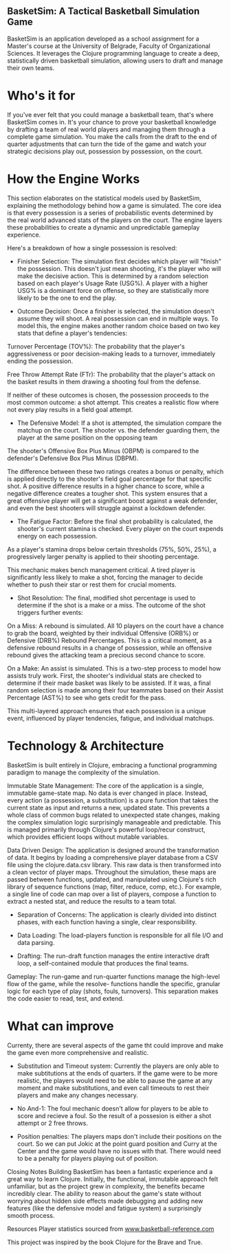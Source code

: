 ## BasketSim: A Tactical Basketball Simulation Game

BasketSim is an application developed as a school assignment for a Master's course at the University of Belgrade, Faculty of Organizational Sciences. It leverages the Clojure programming language to create a deep, statistically driven basketball simulation, allowing users to draft and manage their own teams.

# Who's it for

If you've ever felt that you could manage a basketball team, that's where BasketSim comes in. It's your chance to prove your basketball knowledge by drafting a team of real world players and managing them through a complete game simulation. You make the calls from the draft to the end of quarter adjustments that can turn the tide of the game and watch your strategic decisions play out, possession by possession, on the court.

# How the Engine Works
This section elaborates on the statistical models used by BasketSim, explaining the methodology behind how a game is simulated. The core idea is that every possession is a series of probabilistic events determined by the real world advanced stats of the players on the court. The engine layers these probabilities to create a dynamic and unpredictable gameplay experience.

Here's a breakdown of how a single possession is resolved:

* Finisher Selection: The simulation first decides which player will "finish" the possession. This doesn't just mean shooting, it's the player who will make the decisive action. This is determined by a random selection based on each player's Usage Rate (USG%). A player with a higher USG% is a dominant force on offense, so they are statistically more likely to be the one to end the play.

* Outcome Decision: Once a finisher is selected, the simulation doesn't assume they will shoot. A real possession can end in multiple ways. To model this, the engine makes another random choice based on two key stats that define a player's tendencies:

Turnover Percentage (TOV%): The probability that the player's aggressiveness or poor decision-making leads to a turnover, immediately ending the possession.

Free Throw Attempt Rate (FTr): The probability that the player's attack on the basket results in them drawing a shooting foul from the defense.

If neither of these outcomes is chosen, the possession proceeds to the most common outcome: a shot attempt. This creates a realistic flow where not every play results in a field goal attempt.

* The Defensive Model: If a shot is attempted, the simulation compare the matchup on the court. The shooter vs. the defender guarding them, the player at the same position on the opposing team

The shooter's Offensive Box Plus Minus (OBPM) is compared to the defender's Defensive Box Plus Minus (DBPM).

The difference between these two ratings creates a bonus or penalty, which is applied directly to the shooter's field goal percentage for that specific shot. A positive difference results in a higher chance to score, while a negative difference creates a tougher shot. This system ensures that a great offensive player will get a significant boost against a weak defender, and even the best shooters will struggle against a lockdown defender.

* The Fatigue Factor: Before the final shot probability is calculated, the shooter's current stamina is checked. Every player on the court expends energy on each possession.

As a player's stamina drops below certain thresholds (75%, 50%, 25%), a progressively larger penalty is applied to their shooting percentage.

This mechanic makes bench management critical. A tired player is significantly less likely to make a shot, forcing the manager to decide whether to push their star or rest them for crucial moments.

* Shot Resolution: The final, modified shot percentage is used to determine if the shot is a make or a miss. The outcome of the shot triggers further events:

On a Miss: A rebound is simulated. All 10 players on the court have a chance to grab the board, weighted by their individual Offensive (ORB%) or Defensive (DRB%) Rebound Percentages. This is a critical moment, as a defensive rebound results in a change of possession, while an offensive rebound gives the attacking team a precious second chance to score.

On a Make: An assist is simulated. This is a two-step process to model how assists truly work. First, the shooter's individual stats are checked to determine if their made basket was likely to be assisted. If it was, a final random selection is made among their four teammates based on their Assist Percentage (AST%) to see who gets credit for the pass.

This multi-layered approach ensures that each possession is a unique event, influenced by player tendencies, fatigue, and individual matchups.

# Technology & Architecture
BasketSim is built entirely in Clojure, embracing a functional programming paradigm to manage the complexity of the simulation.

Immutable State Management: The core of the application is a single, immutable game-state map. No data is ever changed in place. Instead, every action (a possession, a substitution) is a pure function that takes the current state as input and returns a new, updated state. This prevents a whole class of common bugs related to unexpected state changes, making the complex simulation logic surprisingly manageable and predictable. This is managed primarily through Clojure's powerful loop/recur construct, which provides efficient loops without mutable variables.

Data Driven Design: The application is designed around the transformation of data. It begins by loading a comprehensive player database from a CSV file using the clojure.data.csv library. This raw data is then transformed into a clean vector of player maps. Throughout the simulation, these maps are passed between functions, updated, and manipulated using Clojure's rich library of sequence functions (map, filter, reduce, comp, etc.). For example, a single line of code can map over a list of players, compose a function to extract a nested stat, and reduce the results to a team total.

* Separation of Concerns: The application is clearly divided into distinct phases, with each function having a single, clear responsibility.

* Data Loading: The load-players function is responsible for all file I/O and data parsing.

* Drafting: The run-draft function manages the entire interactive draft loop, a self-contained module that produces the final teams.

Gameplay: The run-game and run-quarter functions manage the high-level flow of the game, while the resolve- functions handle the specific, granular logic for each type of play (shots, fouls, turnovers). This separation makes the code easier to read, test, and extend.

# What can improve
Currenty, there are several aspects of the game tht could improve and make the game even more comprehensive and realistic.

* Substitution and Timeout system: Currently the players are only able to make subtitutions at the ends of quarters. If the game were to be more realistic, the players would need to be able to pause the game at any moment and make substitutions, and even call timeouts to rest their players and make any changes necessary.

* No And-1: The foul mechanic doesn't allow for players to be able to score and recieve a foul. So the result of a possesion is either a shot attempt or 2 free throws.

* Position penalties: The players maps don't include their positions on the court. So we can put Jokic at the point guard position and Curry at the Center and the game would have no issues with that. There would need to be a penalty for players playing out of position.

Closing Notes
Building BasketSim has been a fantastic experience and a great way to learn Clojure. Initially, the functional, immutable approach felt unfamiliar, but as the project grew in complexity, the benefits became incredibly clear. The ability to reason about the game's state without worrying about hidden side effects made debugging and adding new features (like the defensive model and fatigue system) a surprisingly smooth process.



Resources
Player statistics sourced from www.basketball-reference.com

This project was inspired by the book Clojure for the Brave and True.